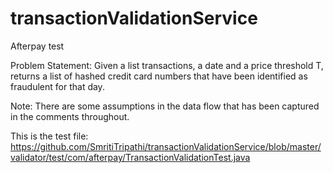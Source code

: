 # transactionValidationService
Afterpay test

Problem Statement: Given a list transactions, a date and a price threshold T, returns a list of hashed credit card numbers that have been identified as fraudulent for that day.

Note: There are some assumptions in the data flow that has been captured in the comments throughout.

This is the test file: https://github.com/SmritiTripathi/transactionValidationService/blob/master/validator/test/com/afterpay/TransactionValidationTest.java